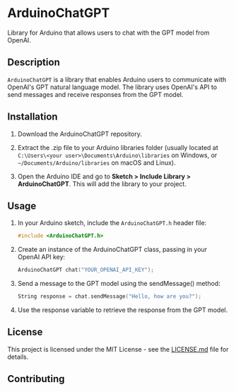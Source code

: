 # ArduinoChatGPT

Library for Arduino that allows users to chat with the GPT model from OpenAI.

## Description

`ArduinoChatGPT` is a library that enables Arduino users to communicate with OpenAI's GPT natural language model. The library uses OpenAI's API to send messages and receive responses from the GPT model.

## Installation

1. Download the ArduinoChatGPT repository.

2. Extract the .zip file to your Arduino libraries folder (usually located at `C:\Users\<your user>\Documents\Arduino\libraries` on Windows, or `~/Documents/Arduino/libraries` on macOS and Linux).

3. Open the Arduino IDE and go to **Sketch > Include Library > ArduinoChatGPT**. This will add the library to your project.

## Usage

1. In your Arduino sketch, include the `ArduinoChatGPT.h` header file:

   ```cpp
   #include <ArduinoChatGPT.h>
2. Create an instance of the ArduinoChatGPT class, passing in your OpenAI API key:
   ```cpp
   ArduinoChatGPT chat("YOUR_OPENAI_API_KEY");

3. Send a message to the GPT model using the sendMessage() method:
   ```cpp
   String response = chat.sendMessage("Hello, how are you?");


4. Use the response variable to retrieve the response from the GPT model.

## License

This project is licensed under the MIT License - see the [LICENSE.md](LICENSE.md) file for details.

## Contributing
